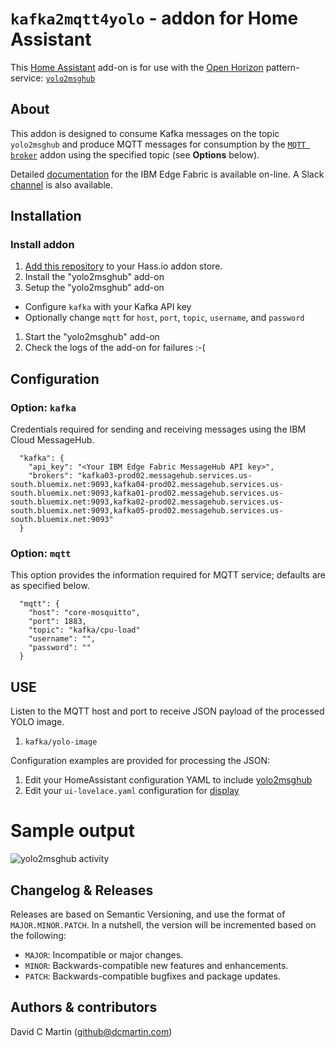 # `kafka2mqtt4yolo` -  addon for Home Assistant


This [Home Assistant][home-assistant] add-on is for use with
the [Open Horizon][open-horizon] pattern-service: [`yolo2msghub`](http://github.com/dcmartin/open-horizon/master/tree/yolo2msghub/README.md)

## About

This addon is designed to consume Kafka messages on the topic `yolo2msghub` and produce MQTT messages for consumption by the [`MQTT broker`][core-mosquitto] addon using the specified topic (see **Options** below).

Detailed [documentation][edge-fabric] for the IBM Edge Fabric is available on-line.  A Slack [channel][edge-slack] is also available.

## Installation

### Install addon

1. [Add this repository][repository] to your Hass.io addon store.
1. Install the "yolo2msghub" add-on
1. Setup the "yolo2msghub" add-on
  - Configure `kafka` with your Kafka API key
  - Optionally change `mqtt` for `host`, `port`, `topic`, `username`, and `password`
1. Start the "yolo2msghub" add-on
1. Check the logs of the add-on for failures :-(

## Configuration

### Option: `kafka`
Credentials required for sending and receiving messages using the IBM Cloud MessageHub.
```
  "kafka": {
    "api_key": "<Your IBM Edge Fabric MessageHub API key>",
    "brokers": "kafka03-prod02.messagehub.services.us-south.bluemix.net:9093,kafka04-prod02.messagehub.services.us-south.bluemix.net:9093,kafka01-prod02.messagehub.services.us-south.bluemix.net:9093,kafka02-prod02.messagehub.services.us-south.bluemix.net:9093,kafka05-prod02.messagehub.services.us-south.bluemix.net:9093"
  }
```

### Option: `mqtt`
This option provides the information required for MQTT service; defaults are as specified below.
```
  "mqtt": {
    "host": "core-mosquitto",
    "port": 1883,
    "topic": "kafka/cpu-load"
    "username": "",
    "password": ""
  }
```

## USE

Listen to the MQTT host and port to receive JSON payload of the processed YOLO image.

1. `kafka/yolo-image`

Configuration examples are provided for processing the JSON:

1. Edit your HomeAssistant configuration YAML to include [yolo2msghub][yolo-yaml]
1. Edit your `ui-lovelace.yaml` configuration for [display][yolo-lovelace]

# Sample output

![yolo2msghub activity](yolo2msghub_activity.png?raw=true "YOLO2MSGHUB")

## Changelog & Releases

Releases are based on Semantic Versioning, and use the format
of ``MAJOR.MINOR.PATCH``. In a nutshell, the version will be incremented
based on the following:

- ``MAJOR``: Incompatible or major changes.
- ``MINOR``: Backwards-compatible new features and enhancements.
- ``PATCH``: Backwards-compatible bugfixes and package updates.

## Authors & contributors

David C Martin (github@dcmartin.com)

[yolo-lovelace]: https://raw.githubusercontent.com/dcmartin/hassio-addons/master/yolo2msghub/ui-lovelace.yaml
[yolo-yaml]: https://raw.githubusercontent.com/dcmartin/hassio-addons/master/yolo2msghub/yolo2msghub.yaml

[commits]: https://github.com/dcmartin/hassio-addons/yolo2msghub/commits/master
[contributors]: https://github.com/dcmartin/hassio-addons/yolo2msghub/graphs/contributors
[releases]: https://github.com/dcmartin/hassio-addons/yolo2msghub/releases
[issue]: https://github.com/dcmartin/hassio-addons/yolo2msghub/issues

[core-mosquitto]: https://github.com/hassio-addons/repository/tree/master/mqtt

[dcmartin]: https://github.com/dcmartin
[repository]: https://github.com/dcmartin/hassio-addons
[dcm-oh]: https://github.com/dcmartin/open-horizon
[dcm-oh-setup]: https://github.com/dcmartin/open-horizon/tree/master/setup
[cpu-pattern]: https://github.com/open-horizon/examples/tree/master/edge/msghub/cpu2msghub
[yolo-pattern]: https://github.com/open-horizon/examples/tree/master/edge/msghub/yolo2msghub
[cpu-addon]: https://github.com/dcmartin/hassio-addons/tree/master/cpu2msghub
[yolo-addon]: https://github.com/dcmartin/hassio-addons/tree/master/yolo2msghub
[horizon-addon]: https://github.com/dcmartin/hassio-addons/tree/master/horizon

[edge-fabric]: https://console.test.cloud.ibm.com/docs/services/edge-fabric/getting-started.html
[edge-install]: https://console.test.cloud.ibm.com/docs/services/edge-fabric/adding-devices.html
[edge-slack]: https://ibm-appsci.slack.com/messages/edge-fabric-users/
[home-assistant]: https://home-assistant.io/
[hzn-setup]: https://raw.githubusercontent.com/dcmartin/hassio-addons/master/horizon/hzn-setup.sh
[ibm-apikeys]: https://console.bluemix.net/iam/#/apikeys
[ibm-registration]: https://console.bluemix.net/registration/
[keepchangelog]: http://keepachangelog.com/en/1.0.0/
[macos-install]: https://github.com/open-horizon/anax/releases
[open-horizon]: https://github.com/open-horizon
[repository]: https://github.com/dcmartin/hassio-addons
[watson-nlu]: https://console.bluemix.net/catalog/services/natural-language-understanding
[watson-stt]: https://console.bluemix.net/catalog/services/speech-to-text
